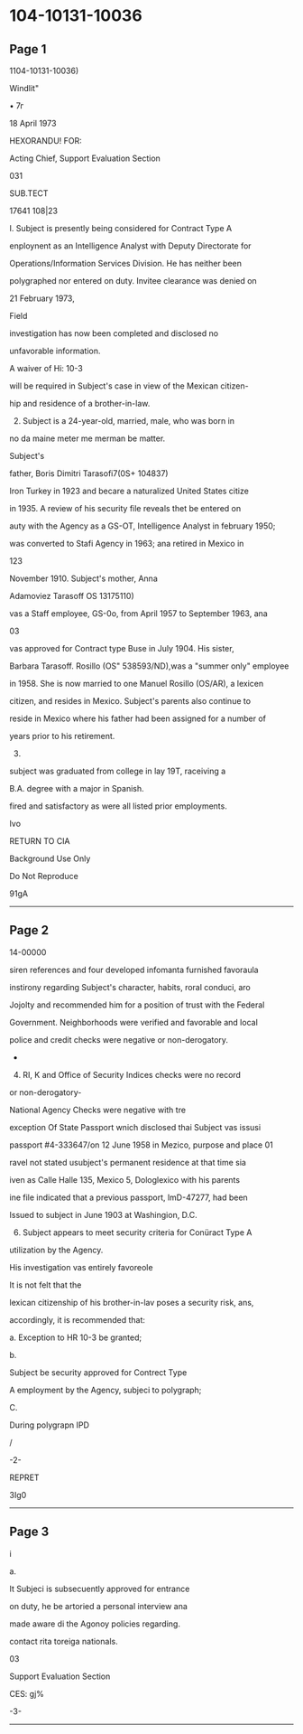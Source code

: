 # 104-10131-10036

## Page 1

1104-10131-10036)

Windlit"

• 7г

18 April 1973

HEXORANDU! FOR:

Acting Chief, Support Evaluation Section

031

SUB.TECT

17641 108|23

I. Subject is presently being considered for Contract Type A

enploynent as an Intelligence Analyst with Deputy Directorate for

Operations/Information Services Division. He has neither been

polygraphed nor entered on duty. Invitee clearance was denied on

21 February 1973,

Field

investigation has now been completed and disclosed no

unfavorable information.

A waiver of Hi: 10-3

will be required in Subject's case in view of the Mexican citizen-

hip and residence of a brother-in-law.

2. Subject is a 24-year-old, married, male, who was born in

no da maine meter me merman be matter.

Subject's

father, Boris Dimitri Tarasofi7(0S+ 104837)

Iron Turkey in 1923 and becare a naturalized United States citize

in 1935. A review of his security file reveals thet be entered on

auty with the Agency as a GS-OT, Intelligence Analyst in february 1950;

was converted to Stafi Agency in 1963; ana retired in Mexico in

123

November 1910. Subject's mother, Anna

Adamoviez Tarasoff OS 13175110)

vas a Staff employee, GS-0o, from April 1957 to September 1963, ana

03

vas approved for Contract type Buse in July 1904. His sister,

Barbara Tarasoff. Rosillo (OS" 538593/ND),was a "summer only" employee

in 1958. She is now married to one Manuel Rosillo (OS/AR), a lexicen

citizen, and resides in Mexico. Subject's parents also continue to

reside in Mexico where his father had been assigned for a number of

years prior to his retirement.

3.

subject was graduated from college in lay 19T, raceiving a

B.A. degree with a major in Spanish.

fired and satisfactory as were all listed prior employments.

Ivo

RETURN TO CIA

Background Use Only

Do Not Reproduce

91gА

---

## Page 2

14-00000

siren references and four developed infomanta furnished favoraula

instirony regarding Subject's character, habits, roral conduci, aro

Jojolty and recommended him for a position of trust with the Federal

Government. Neighborhoods were verified and favorable and local

police and credit checks were negative or non-derogatory.

-

4. RI, K and Office of Security Indices checks were no record

or non-derogatory-

National Agency Checks were negative with tre

exception Of State Passport wnich disclosed thai Subject vas issusi

passport #4-333647/on 12 June 1958 in Mezico, purpose and place 01

ravel not stated usubject's permanent residence at that time sia

iven as Calle Halle 135, Mexico 5, Dologlexico with his parents

ine file indicated that a previous passport, lmD-47277, had been

Issued to subject in June 1903 at Washingion, D.C.

6. Subject appears to meet security criteria for Conüract Type A

utilization by the Agency.

His investigation vas entirely favoreole

It is not felt that the

lexican citizenship of his brother-in-lav poses a security risk, ans,

accordingly, it is recommended that:

a. Exception to HR 10-3 be granted;

b.

Subject be security approved for Contrect Type

A employment by the Agency, subjeci to polygraph;

C.

During polygrapn IPD

/

-2-

REPRET

3Ig0

---

## Page 3

i

a.

It Subjeci is subsecuently approved for entrance

on duty, he be artoried a personal interview ana

made aware di the Agonoy policies regarding.

contact rita toreiga nationals.

03

Support Evaluation Section

CES: gj%

-3-

---

